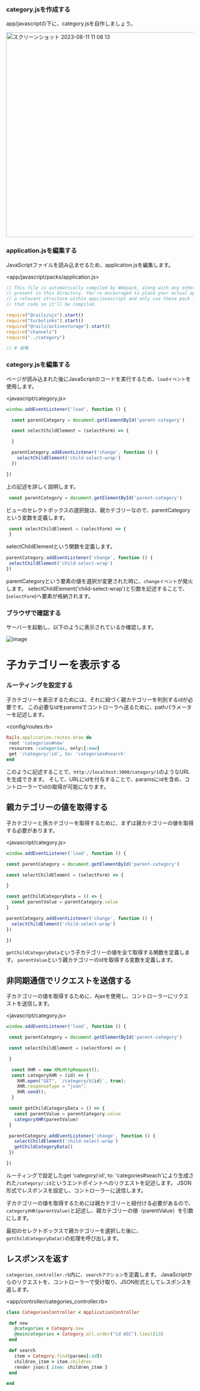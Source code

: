 ### category.jsを作成する

app/javascriptの下に、category.jsを自作しましょう。

<img width="548" alt="スクリーンショット 2023-08-11 11 08 13" src="https://github.com/koharayuki/til/assets/132040884/8026d494-693a-4239-905b-8375b8a7151e">

### application.jsを編集する

JavaScriptファイルを読み込ませるため、application.jsを編集します。

<app/javascript/packs/application.js>
```javascript
// This file is automatically compiled by Webpack, along with any other files
// present in this directory. You're encouraged to place your actual application logic in
// a relevant structure within app/javascript and only use these pack files to reference
// that code so it'll be compiled.

require("@rails/ujs").start()
require("turbolinks").start()
require("@rails/activestorage").start()
require("channels")
require("../category")

// # 省略
```

### category.jsを編集する

ページが読み込まれた後にJavaScriptのコードを実行するため、`loadイベント`を使用します。

<javascript/category.js>
```javascript
window.addEventListener('load', function () {

  const parentCategory = document.getElementById('parent-category')

  const selectChildElement = (selectForm) => {

  }

  parentCategory.addEventListener('change', function () {
    selectChildElement('child-select-wrap')
  })

})
```

上の記述を詳しく説明します。

```javascript
 const parentCategory = document.getElementById('parent-category')
```

ビューのセレクトボックスの選択肢は、親カテゴリーなので、parentCategoryという変数を定義します。

```javascript
 const selectChildElement = (selectForm) => {
 }
 ```

selectChildElementという関数を定義します。

 ```javascript
 parentCategory.addEventListener('change', function () {
  selectChildElement('child-select-wrap')
 })
 ```

parentCategoryという要素の値を選択が変更された時に、`changeイベント`が発火します。
selectChildElement('child-select-wrap')と引数を記述することで、(`selectForm`)へ要素が格納されます。

### ブラウザで確認する

サーバーを起動し、以下のように表示されているか確認します。

![image](https://github.com/koharayuki/til/assets/132040884/4b9b7845-a20a-40af-866b-6f86806de661)   
   
   
# 子カテゴリーを表示する

### ルーティングを設定する

子カテゴリーを表示するためには、それに紐づく親カテゴリーを判別するidが必要です。
この必要なidをparamsでコントローラへ送るために、pathパラメーターを記述します。

<config/routes.rb>
```ruby
Rails.application.routes.draw do
 root 'categories#new'
 resources :categories, only:[:new]
 get '/category/:id', to: 'categories#search'
end
```

このように記述することで、`http://localhost:3000/category/1`のようなURLを生成できます。
そして、URLにidを付与することで、paramsにidを含め、コントローラーでidの取得が可能になります。

## 親カテゴリーの値を取得する

子カテゴリーと孫カテゴリーを取得するために、まずは親カテゴリーの値を取得する必要があります。

<javascript/category.js>
 ```javascript
window.addEventListener('load', function () {

 const parentCategory = document.getElementById('parent-category')

 const selectChildElement = (selectForm) => {

 }

 const getChildCategoryData = () => {
   const parentValue = parentCategory.value
 }

 parentCategory.addEventListener('change', function () {
   selectChildElement('child-select-wrap')
 })

})
```

`getChildCategoryData`という子カテゴリーの値を全て取得する関数を定義します。
`parentValue`という親カテゴリーのidを取得する変数を定義します。

## 非同期通信でリクエストを送信する

子カテゴリーの値を取得するために、Ajaxを使用し、コントローラーにリクエストを送信します。

<javascript/category.js>
```javascript
window.addEventListener('load', function () {

 const parentCategory = document.getElementById('parent-category')

 const selectChildElement = (selectForm) => {

 }

  const XHR = new XMLHttpRequest();
  const categoryXHR = (id) => {
    XHR.open("GET", `/category/${id}`, true);
    XHR.responseType = "json";
    XHR.send();
  }

 const getChildCategoryData = () => {
   const parentValue = parentCategory.value
   categoryXHR(parentValue)
 }

 parentCategory.addEventListener('change', function () {
   selectChildElement('child-select-wrap')
   getChildCategoryData()
 })

})
```

ルーティングで設定したget 'category/:id', to: 'categories#seach'により生成された`/category/:id`というエンドポイントへのリクエストを記述します。
JSON形式でレスポンスを設定し、コントローラーに送信します。

子カテゴリーの値を取得するためには親カテゴリーと紐付ける必要があるので、`categoryXHR(parentValue)`と記述し、親カテゴリーの値（parentValue）を引数にします。

最初のセレクトボックスで親カテゴリーを選択した後に、`getChildCategoryData()`の処理を呼び出します。

## レスポンスを返す

`categories_controller.rb`内に、`searchアクション`を定義します。
JavaScriptからのリクエストを、コントローラーで受け取り、JSON形式としてレスポンスを返します。

<app/controller/categories_controller.rb>
```ruby
class CategoriesController < ApplicationController

 def new
   @categories = Category.new
   @maincategories = Category.all.order("id ASC").limit(13)
 end

 def search
   item = Category.find(params[:id])
   children_item = item.children
   render json:{ item: children_item }
 end

end
```








